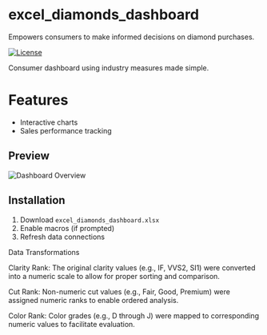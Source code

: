 # excel_diamonds_dashboard
Empowers consumers to make informed decisions on diamond purchases.

[![License](https://img.shields.io/badge/License-MIT-blue.svg)](https://opensource.org/licenses/MIT)

Consumer dashboard using industry measures made simple. 

# Features
- Interactive charts
- Sales performance tracking


## Preview
![Dashboard Overview](images/dashboard_overview.png)

## Installation
1. Download `excel_diamonds_dashboard.xlsx`
2. Enable macros (if prompted)
3. Refresh data connections

Data Transformations

Clarity Rank: The original clarity values (e.g., IF, VVS2, SI1) were converted into a numeric scale to allow for proper sorting and comparison.

Cut Rank: Non-numeric cut values (e.g., Fair, Good, Premium) were assigned numeric ranks to enable ordered analysis.

Color Rank: Color grades (e.g., D through J) were mapped to corresponding numeric values to facilitate evaluation.



